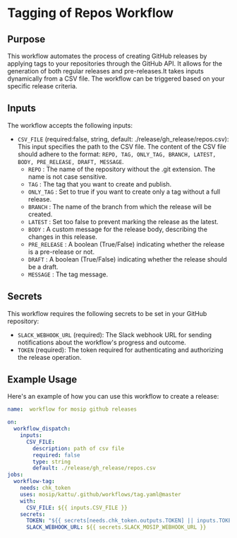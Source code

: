 # Tagging of Repos Workflow

## Purpose

This workflow automates the process of creating GitHub releases by applying tags to your repositories through the GitHub API. It allows for the generation of both regular releases and pre-releases.It takes inputs dynamically from a CSV file.
The workflow can be triggered based on your specific release criteria.

## Inputs

The workflow accepts the following inputs:
- `CSV_FILE` (required:false, string, default: ./release/gh_release/repos.csv): This input specifies the path to the CSV file. The content of the CSV file should adhere to the format: `REPO, TAG, ONLY_TAG, BRANCH, LATEST, BODY, PRE_RELEASE, DRAFT, MESSAGE`.
    - `REPO` : The name of the repository without the .git extension. The name is not case sensitive.
    - `TAG` : The tag that you want to create and publish.
    - `ONLY_TAG` : Set to true if you want to create only a tag without a full release.
    - `BRANCH` : The name of the branch from which the release will be created.
    - `LATEST` : Set too false to prevent marking the release as the latest.
    - `BODY` : A custom message for the release body, describing the changes in this release.
    - `PRE_RELEASE` : A boolean (True/False) indicating whether the release is a pre-release or not.
    - `DRAFT` : A boolean (True/False) indicating whether the release should be a draft.
    - `MESSAGE` : The tag message.
  
## Secrets

This workflow requires the following secrets to be set in your GitHub repository:
- `SLACK_WEBHOOK_URL` (required): The Slack webhook URL for sending notifications about the workflow's progress and outcome.
- `TOKEN` (required): The token required for authenticating and authorizing the release operation.

## Example Usage

Here's an example of how you can use this workflow to create a release:
```yaml
name:  workflow for mosip github releases

on:
  workflow_dispatch:
    inputs:
      CSV_FILE:
        description: path of csv file
        required: false
        type: string
        default: ./release/gh_release/repos.csv
jobs:
  workflow-tag:
    needs: chk_token
    uses: mosip/kattu/.github/workflows/tag.yaml@master
    with:
      CSV_FILE: ${{ inputs.CSV_FILE }}
    secrets:
      TOKEN: "${{ secrets[needs.chk_token.outputs.TOKEN] || inputs.TOKEN }}"
      SLACK_WEBHOOK_URL: ${{ secrets.SLACK_MOSIP_WEBHOOK_URL }}
```
